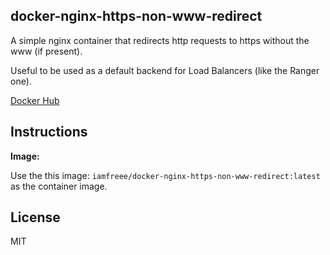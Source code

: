## docker-nginx-https-non-www-redirect

A simple nginx container that redirects http requests to https without the www (if present).

Useful to be used as a default backend for Load Balancers (like the Ranger one).

[Docker Hub](https://hub.docker.com/r/iamfreee/docker-nginx-https-non-www-redirect/)

## Instructions

**Image:**

Use the this image: `iamfreee/docker-nginx-https-non-www-redirect:latest` as the container image.

## License
MIT
